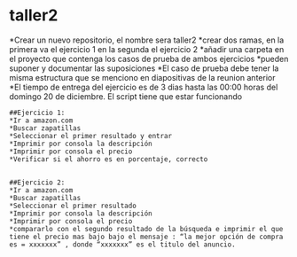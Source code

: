 # taller2

*Crear un nuevo repositorio, el nombre sera taller2
*crear dos ramas, en la primera va el ejercicio 1 en la segunda el ejercicio 2
*añadir una carpeta en el proyecto que contenga los casos de prueba de ambos ejercicios
*pueden suponer y documentar las suposiciones 
*El caso de prueba debe tener la misma estructura que se menciono en diapositivas de la reunion anterior
*El tiempo de entrega del ejercicio es de 3 dias hasta las 00:00 horas del domingo 20 de diciembre. El script tiene que estar funcionando

```
##Ejercicio 1:
*Ir a amazon.com
*Buscar zapatillas 
*Seleccionar el primer resultado y entrar
*Imprimir por consola la descripción
*Imprimir por consola el precio
*Verificar si el ahorro es en porcentaje, correcto
```

```

##Ejercicio 2:
*Ir a amazon.com
*Buscar zapatillas 
*Seleccionar el primer resultado
*Imprimir por consola la descripción
*Imprimir por consola el precio
*compararlo con el segundo resultado de la búsqueda e imprimir el que tiene el precio mas bajo bajo el mensaje : “la mejor opción de compra es = xxxxxxx” , donde “xxxxxxx” es el titulo del anuncio.
```
